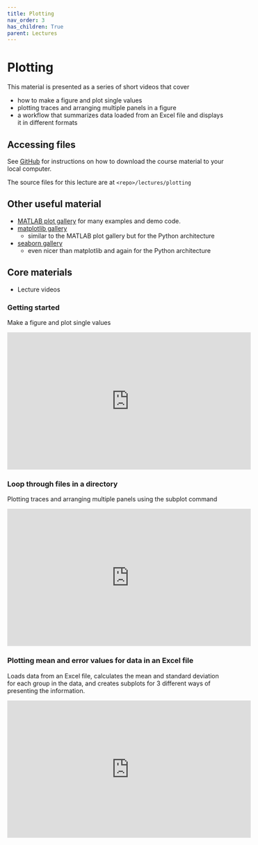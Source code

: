 ```yaml
---
title: Plotting
nav_order: 3
has_children: True
parent: Lectures
---
```


# Plotting

This material is presented as a series of short videos that cover
+ how to make a figure and plot single values
+ plotting traces and arranging multiple panels in a figure
+ a workflow that summarizes data loaded from an Excel file and displays it in different formats

## Accessing files

See [GitHub](../../GitHub/GitHub.html) for instructions on how to download the course material to your local computer.

The source files for this lecture are at `<repo>/lectures/plotting`

## Other useful material

+ [MATLAB plot gallery](https://www.mathworks.com/products/matlab/plot-gallery.html) for many examples and demo code.
+ [matplotlib gallery](https://matplotlib.org/stable/tutorials/introductory/sample_plots.html)
  + similar to the MATLAB plot gallery but for the Python architecture
+ [seaborn gallery](https://seaborn.pydata.org/examples/index.html)
  + even nicer than matplotlib and again for the Python architecture

## Core materials

+ Lecture videos

### Getting started

Make a figure and plot single values

<iframe width="560" height="315" src="https://uky.yuja.com/V/Video?v=2585936&node=9314868&a=1169229272&preload=false" frameborder="0" webkitallowfullscreen mozallowfullscreen allowfullscreen></iframe>

### Loop through files in a directory

Plotting traces and arranging multiple panels using the subplot command

<iframe width="560" height="315" src="https://uky.yuja.com/V/Video?v=2585972&node=9314928&a=1401258489&preload=false" frameborder="0" webkitallowfullscreen mozallowfullscreen allowfullscreen></iframe>

### Plotting mean and error values for data in an Excel file

Loads data from an Excel file, calculates the mean and standard deviation for each group in the data, and creates subplots for 3 different ways of presenting the information.

<iframe width="560" height="315" src="https://uky.yuja.com/V/Video?v=2586283&node=9315509&a=2140060526&preload=false" frameborder="0" webkitallowfullscreen mozallowfullscreen allowfullscreen></iframe>


